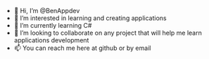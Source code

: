 - 👋 Hi, I’m @BenAppdev
- 👀 I’m interested in learning and creating applications
- 🌱 I’m currently learning C#
- 💞️ I’m looking to collaborate on any project that will help me learn applications development
- 📫 You can reach me here at github or by email

<!---
BenAppdev/BenAppdev is a ✨ special ✨ repository because its `README.md` (this file) appears on your GitHub profile.
You can click the Preview link to take a look at your changes.
--->
